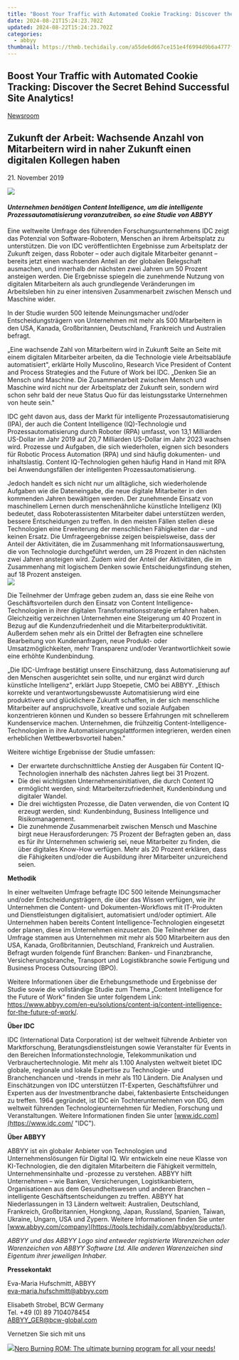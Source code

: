 ```yaml
---
title: "Boost Your Traffic with Automated Cookie Tracking: Discover the Secret Behind Successful Site Analytics!"
date: 2024-08-21T15:24:23.702Z
updated: 2024-08-22T15:24:23.702Z
categories:
  - abbyy
thumbnail: https://thmb.techidaily.com/a55de6d667ce151e4f6994d9b6a4777fce149eccc985ca7253a27ff290bf8c11.jpg
---
```


## Boost Your Traffic with Automated Cookie Tracking: Discover the Secret Behind Successful Site Analytics!

[Newsroom](https://tools.techidaily.com/abbyy/products/)

## Zukunft der Arbeit: Wachsende Anzahl von Mitarbeitern wird in naher Zukunft einen digitalen Kollegen haben

21\. November 2019

![](https://content.abbyy.com/-/media/project/abbyy/abbyy/branchtemplates/shutterstock_1272462163_1296-x-729.jpg?h=729&iar=0&w=1296)

#### _Unternehmen benötigen Content Intelligence, um die intelligente Prozessautomatisierung voranzutreiben, so eine Studie von ABBYY_

Eine weltweite Umfrage des führenden Forschungsunternehmens IDC zeigt das Potenzial von Software-Robotern, Menschen an ihrem Arbeitsplatz zu unterstützen. Die von IDC veröffentlichten Ergebnisse zum Arbeitsplatz der Zukunft zeigen, dass Roboter – oder auch digitale Mitarbeiter genannt – bereits jetzt einen wachsenden Anteil an der globalen Belegschaft ausmachen, und innerhalb der nächsten zwei Jahren um 50 Prozent ansteigen werden. Die Ergebnisse spiegeln die zunehmende Nutzung von digitalen Mitarbeitern als auch grundlegende Veränderungen im Arbeitsleben hin zu einer intensiven Zusammenarbeit zwischen Mensch und Maschine wider.

In der Studie wurden 500 leitende Meinungsmacher und/oder Entscheidungsträgern von Unternehmen mit mehr als 500 Mitarbeitern in den USA, Kanada, Großbritannien, Deutschland, Frankreich und Australien befragt.

„Eine wachsende Zahl von Mitarbeitern wird in Zukunft Seite an Seite mit einem digitalen Mitarbeiter arbeiten, da die Technologie viele Arbeitsabläufe automatisiert", erklärte Holly Muscolino, Research Vice President of Content and Process Strategies and the Future of Work bei IDC. „Denken Sie an Mensch und Maschine. Die Zusammenarbeit zwischen Mensch und Maschine wird nicht nur der Arbeitsplatz der Zukunft sein, sondern wird schon sehr bald der neue Status Quo für das leistungsstarke Unternehmen von heute sein."

IDC geht davon aus, dass der Markt für intelligente Prozessautomatisierung (IPA), der auch die Content Intelligence (IQ)-Technologie und Prozessautomatisierung durch Roboter (RPA) umfasst, von 13,1 Milliarden US-Dollar im Jahr 2019 auf 20,7 Milliarden US-Dollar im Jahr 2023 wachsen wird. Prozesse und Aufgaben, die sich wiederholen, eignen sich besonders für Robotic Process Automation (RPA) und sind häufig dokumenten- und inhaltslastig. Content IQ-Technologien gehen häufig Hand in Hand mit RPA bei Anwendungsfällen der intelligenten Prozessautomatisierung.

Jedoch handelt es sich nicht nur um alltägliche, sich wiederholende Aufgaben wie die Dateneingabe, die neue digitale Mitarbeiter in den kommenden Jahren bewältigen werden. Der zunehmende Einsatz von maschinellem Lernen durch menschenähnliche künstliche Intelligenz (KI) bedeutet, dass Roboterassistenten Mitarbeiter dabei unterstützen werden, bessere Entscheidungen zu treffen. In den meisten Fällen stellen diese Technologien eine Erweiterung der menschlichen Fähigkeiten dar – und keinen Ersatz. Die Umfrageergebnisse zeigen beispielsweise, dass der Anteil der Aktivitäten, die im Zusammenhang mit Informationsauswertung, die von Technologie durchgeführt werden, um 28 Prozent in den nächsten zwei Jahren ansteigen wird. Zudem wird der Anteil der Aktivitäten, die im Zusammenhang mit logischem Denken sowie Entscheidungsfindung stehen, auf 18 Prozent ansteigen.  
![](https://static1.abbyy.com/abbyycommedia/23910/de-press-release-21st-november.png)

  
Die Teilnehmer der Umfrage geben zudem an, dass sie eine Reihe von Geschäftsvorteilen durch den Einsatz von Content Intelligence-Technologien in ihrer digitalen Transformationsstrategie erfahren haben. Gleichzeitig verzeichnen Unternehmen eine Steigerung um 40 Prozent in Bezug auf die Kundenzufriedenheit und die Mitarbeiterproduktivität. Außerdem sehen mehr als ein Drittel der Befragten eine schnellere Bearbeitung von Kundenanfragen, neue Produkt- oder Umsatzmöglichkeiten, mehr Transparenz und/oder Verantwortlichkeit sowie eine erhöhte Kundenbindung.

„Die IDC-Umfrage bestätigt unsere Einschätzung, dass Automatisierung auf den Menschen ausgerichtet sein sollte, und nur ergänzt wird durch künstliche Intelligenz", erklärt Jupp Stoepetie, CMO bei ABBYY. „Ethisch korrekte und verantwortungsbewusste Automatisierung wird eine produktivere und glücklichere Zukunft schaffen, in der sich menschliche Mitarbeiter auf anspruchsvolle, kreative und soziale Aufgaben konzentrieren können und Kunden so bessere Erfahrungen mit schnellerem Kundenservice machen. Unternehmen, die frühzeitig Content-Intelligence-Technologien in ihre Automatisierungsplattformen integrieren, werden einen erheblichen Wettbewerbsvorteil haben."

Weitere wichtige Ergebnisse der Studie umfassen:

* Der erwartete durchschnittliche Anstieg der Ausgaben für Content IQ-Technologien innerhalb des nächsten Jahres liegt bei 31 Prozent.
* Die drei wichtigsten Unternehmensinitiativen, die durch Content IQ ermöglicht werden, sind: Mitarbeiterzufriedenheit, Kundenbindung und digitaler Wandel.
* Die drei wichtigsten Prozesse, die Daten verwenden, die von Content IQ erzeugt werden, sind: Kundenbindung, Business Intelligence und Risikomanagement.
* Die zunehmende Zusammenarbeit zwischen Mensch und Maschine birgt neue Herausforderungen: 75 Prozent der Befragten geben an, dass es für ihr Unternehmen schwierig sei, neue Mitarbeiter zu finden, die über digitales Know-How verfügen. Mehr als 20 Prozent erklären, dass die Fähigkeiten und/oder die Ausbildung ihrer Mitarbeiter unzureichend seien.

**Methodik**

In einer weltweiten Umfrage befragte IDC 500 leitende Meinungsmacher und/oder Entscheidungsträgern, die über das Wissen verfügen, wie ihr Unternehmen die Content- und Dokumenten-Workflows mit IT-Produkten und Dienstleistungen digitalisiert, automatisiert und/oder optimiert. Alle Unternehmen haben bereits Content Intelligence-Technologien eingesetzt oder planen, diese im Unternehmen einzusetzen. Die Teilnehmer der Umfrage stammen aus Unternehmen mit mehr als 500 Mitarbeitern aus den USA, Kanada, Großbritannien, Deutschland, Frankreich und Australien. Befragt wurden folgende fünf Branchen: Banken- und Finanzbranche, Versicherungsbranche, Transport und Logistikbranche sowie Fertigung und Business Process Outsourcing (BPO).

Weitere Informationen über die Erhebungsmethode und Ergebnisse der Studie sowie die vollständige Studie zum Thema „Content Intelligence for the Future of Work“ finden Sie unter folgendem Link: <https://www.abbyy.com/en-eu/solutions/content-iq/content-intelligence-for-the-future-of-work/>.
  
  
**Über IDC** 

IDC (International Data Corporation) ist der weltweit führende Anbieter von Marktforschung, Beratungsdienstleistungen sowie Veranstalter für Events in den Bereichen Informationstechnologie, Telekommunikation und Verbrauchertechnologie. Mit mehr als 1.100 Analysten weltweit bietet IDC globale, regionale und lokale Expertise zu Technologie- und Branchenchancen und -trends in mehr als 110 Ländern. Die Analysen und Einschätzungen von IDC unterstützen IT-Experten, Geschäftsführer und Experten aus der Investmentbranche dabei, faktenbasierte Entscheidungen zu treffen. 1964 gegründet, ist IDC ein Tochterunternehmen von IDG, dem weltweit führenden Technologieunternehmen für Medien, Forschung und Veranstaltungen. Weitere Informationen finden Sie unter [www.idc.com](https://www.idc.com/ "IDC").
  
  
**Über ABBYY** 

ABBYY ist ein globaler Anbieter von Technologien und Unternehmenslösungen für Digital IQ. Wir entwickeln eine neue Klasse von KI-Technologien, die den digitalen Mitarbeitern die Fähigkeit vermitteln, Unternehmensinhalte und -prozesse zu verstehen. ABBYY hilft Unternehmen – wie Banken, Versicherungen, Logistikanbietern, Organisationen aus dem Gesundheitswesen und anderen Branchen – intelligente Geschäftsentscheidungen zu treffen. ABBYY hat Niederlassungen in 13 Ländern weltweit: Australien, Deutschland, Frankreich, Großbritannien, Hongkong, Japan, Russland, Spanien, Taiwan, Ukraine, Ungarn, USA und Zypern. Weitere Informationen finden Sie unter [www.abbyy.com/company](https://tools.techidaily.com/abbyy/products/).

_ABBYY und das ABBYY Logo sind entweder registrierte Warenzeichen oder Warenzeichen von ABBYY Software Ltd. Alle anderen Warenzeichen sind Eigentum ihrer jeweiligen Inhaber._

**Pressekontakt**

Eva-Maria Hufschmitt, ABBYY  
[eva-maria.hufschmitt@abbyy.com](https://tools.techidaily.com/abbyy/products/)

Elisabeth Strobel, BCW Germany  
Tel. +49 (0) 89 7104078454  
[ABBYY\_GER@bcw-global.com](https://tools.techidaily.com/abbyy/products/)

Vernetzen Sie sich mit uns

<ins class="adsbygoogle"
     style="display:block"
     data-ad-format="autorelaxed"
     data-ad-client="ca-pub-7571918770474297"
     data-ad-slot="1223367746"></ins>



<ins class="adsbygoogle"
     style="display:block"
     data-ad-client="ca-pub-7571918770474297"
     data-ad-slot="8358498916"
     data-ad-format="auto"
     data-full-width-responsive="true"></ins>

<!-- affiliate ads begin -->
<a href="https://store.nero.com/order/checkout.php?PRODS=39694080&QTY=1&AFFILIATE=108875&CART=1"><img src="http://cdnwww.nero.com/nero-com-wAssets/img/banners/2023/nbr/fire/Screenshot_1red_gb.jpg" border="0">Nero Burning ROM:
The ultimate burning program for all your needs!</a>
<!-- affiliate ads end -->